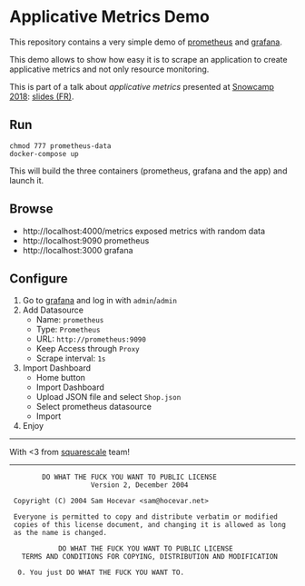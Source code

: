 Applicative Metrics Demo
========================

This repository contains a very simple demo of [prometheus](https://prometheus.io) and [grafana](https://grafana.com).

This demo allows to show how easy it is to scrape an application to create applicative metrics and not only resource monitoring.

This is part of a talk about _applicative metrics_ presented at [Snowcamp 2018](http://sched.co/D2nb): [slides (FR)](https://speakerdeck.com/eunomie/metriques-applicatives-avec-prometheus-et-grafana).

Run
---

    chmod 777 prometheus-data
    docker-compose up

This will build the three containers (prometheus, grafana and the app) and launch it.

Browse
------

- http://localhost:4000/metrics exposed metrics with random data
- http://localhost:9090 prometheus
- http://localhost:3000 grafana

Configure
---------

1. Go to [grafana](http://localhost:3000) and log in with `admin`/`admin`
2. Add Datasource
    - Name: `prometheus`
    - Type: `Prometheus`
    - URL: `http://prometheus:9090`
    - Keep Access through `Proxy`
    - Scrape interval: `1s`
3. Import Dashboard
    - Home button
    - Import Dashboard
    - Upload JSON file and select `Shop.json`
    - Select prometheus datasource
    - Import
4. Enjoy

---

With <3 from [squarescale](https://www.squarescale.com/) team!

---

```
        DO WHAT THE FUCK YOU WANT TO PUBLIC LICENSE 
                    Version 2, December 2004 

 Copyright (C) 2004 Sam Hocevar <sam@hocevar.net> 

 Everyone is permitted to copy and distribute verbatim or modified 
 copies of this license document, and changing it is allowed as long 
 as the name is changed. 

            DO WHAT THE FUCK YOU WANT TO PUBLIC LICENSE 
   TERMS AND CONDITIONS FOR COPYING, DISTRIBUTION AND MODIFICATION 

  0. You just DO WHAT THE FUCK YOU WANT TO.
```
